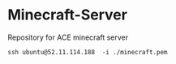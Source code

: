# Minecraft-Server
Repository for ACE minecraft server

```
ssh ubuntu@52.11.114.188  -i ./minecraft.pem 
```
